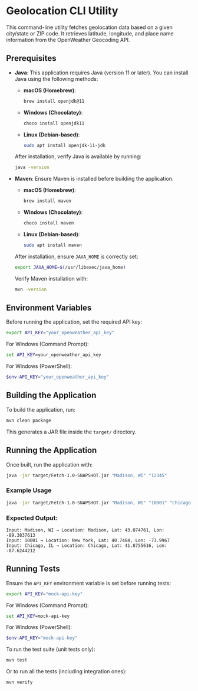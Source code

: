# Geolocation CLI Utility

This command-line utility fetches geolocation data based on a given city/state or ZIP code. It retrieves latitude, longitude, and place name information from the OpenWeather Geocoding API.

## Prerequisites

- **Java**: This application requires Java (version 11 or later). You can install Java using the following methods:

    - **macOS (Homebrew)**:
      ```sh
      brew install openjdk@11
      ```

    - **Windows (Chocolatey)**:
      ```sh
      choco install openjdk11
      ```

    - **Linux (Debian-based)**:
      ```sh
      sudo apt install openjdk-11-jdk
      ```

  After installation, verify Java is available by running:
  ```sh
  java -version
  ```

- **Maven**: Ensure Maven is installed before building the application.

    - **macOS (Homebrew)**:
      ```sh
      brew install maven
      ```

    - **Windows (Chocolatey)**:
      ```sh
      choco install maven
      ```

    - **Linux (Debian-based)**:
      ```sh
      sudo apt install maven
      ```

  After installation, ensure `JAVA_HOME` is correctly set:
  ```sh
  export JAVA_HOME=$(/usr/libexec/java_home)
  ```

  Verify Maven installation with:
  ```sh
  mvn -version
  ```

## Environment Variables

Before running the application, set the required API key:

```sh
export API_KEY="your_openweather_api_key"
```

For Windows (Command Prompt):
```cmd
set API_KEY=your_openweather_api_key
```

For Windows (PowerShell):
```powershell
$env:API_KEY="your_openweather_api_key"
```

## Building the Application

To build the application, run:

```sh
mvn clean package
```

This generates a JAR file inside the `target/` directory.

## Running the Application

Once built, run the application with:

```sh
java -jar target/Fetch-1.0-SNAPSHOT.jar "Madison, WI" "12345"
```

### Example Usage

```sh
java -jar target/Fetch-1.0-SNAPSHOT.jar "Madison, WI" "10001" "Chicago, IL"
```

### Expected Output:

```
Input: Madison, WI → Location: Madison, Lat: 43.074761, Lon: -89.3837613
Input: 10001 → Location: New York, Lat: 40.7484, Lon: -73.9967
Input: Chicago, IL → Location: Chicago, Lat: 41.8755616, Lon: -87.6244212
```

## Running Tests

Ensure the `API_KEY` environment variable is set before running tests:

```sh
export API_KEY="mock-api-key"
```

For Windows (Command Prompt):

```cmd
set API_KEY=mock-api-key
```

For Windows (PowerShell):

```powershell
$env:API_KEY="mock-api-key"
```

To run the test suite (unit tests only):

```sh
mvn test
```

Or to run all the tests (including integration ones):

```sh
mvn verify
```